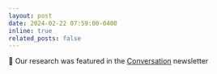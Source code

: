 ```yaml
---
layout: post
date: 2024-02-22 07:59:00-0400
inline: true
related_posts: false
---
```

:newspaper: Our research was featured in the [Conversation](https://theconversation.com/extreme-environments-are-coded-into-the-genomes-of-the-organisms-that-live-there-219072) newsletter 